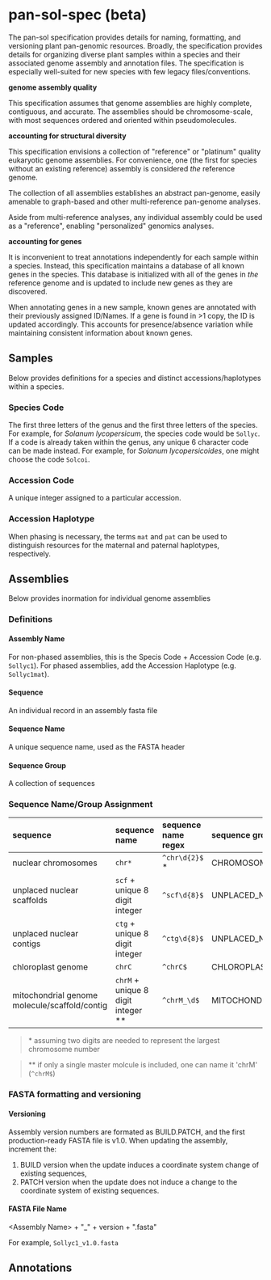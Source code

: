 # pan-sol-spec (beta)
The pan-sol specification provides details for naming, formatting, and versioning plant pan-genomic resources. Broadly, the specification provides details for organizing diverse plant samples within a species and their associated genome assembly and annotation files. The specification is especially well-suited for new species with few legacy files/conventions.


**genome assembly quality**

This specification assumes that genome assemblies are highly complete, contiguous, and accurate. The assemblies should be chromosome-scale, with most sequences ordered and oriented within pseudomolecules. 

**accounting for structural diversity**

This specification envisions a collection of "reference" or "platinum" quality eukaryotic genome assemblies. For convenience, one (the first for species without an existing reference) assembly is considered _the_ reference genome.

The collection of all assemblies establishes an abstract pan-genome, easily amenable to graph-based and other multi-reference pan-genome analyses.

Aside from multi-reference analyses, any individual assembly could be used as a "reference", enabling "personalized" genomics analyses.

**accounting for genes**

It is inconvenient to treat annotations independently for each sample within a species. Instead, this specification maintains a database of all known genes in the species. This database is initialized with all of the genes in *the* reference genome and is updated to include new genes as they are discovered.

When annotating genes in a new sample, known genes are annotated with their previously assigned ID/Names. If a gene is found in >1 copy, the ID is updated accordingly. This accounts for presence/absence variation while maintaining consistent information about known genes. 




## Samples

Below provides definitions for a species and distinct accessions/haplotypes within a species.

### Species Code

The first three letters of the genus and the first three letters of the species. For example, for *Solanum lycopersicum*, the species code would be `Sollyc`. If a code is already taken within the genus, any unique 6 character code can be made instead. For example, for *Solanum lycopersicoides*, one might choose the code `Solcoi`.

### Accession Code

A unique integer assigned to a particular accession.

### Accession Haplotype

When phasing is necessary, the terms `mat` and `pat` can be used to distinguish resources for the maternal and paternal haplotypes, respectively.

## Assemblies

Below provides inormation for individual genome assemblies

### Definitions

#### Assembly Name

For non-phased assemblies, this is the Specis Code + Accession Code (e.g. `Sollyc1`). For phased assemblies, add the Accession Haplotype (e.g. `Sollyc1mat`).

#### Sequence

An individual record in an assembly fasta file

#### Sequence Name

A unique sequence name, used as the FASTA header

#### Sequence Group

A collection of sequences

### Sequence Name/Group Assignment




| sequence                                      | sequence name	                       | sequence name regex | sequence group    | example         |
| :---                                          |    :----                             |         :---        |  :---             | :---            |
| nuclear chromosomes                           | `chr*`                               |  `^chr\d{2}$` \*    |  CHROMOSOME_X     |  `chr1`         |
| unplaced nuclear scaffolds                    | `scf` + unique 8 digit integer       |  `^scf\d{8}$`       |  UNPLACED_NUCLEAR |  `scf00000001`  |
| unplaced nuclear contigs                      | `ctg` + unique 8 digit integer       |  `^ctg\d{8}$`       |  UNPLACED_NUCLEAR |  `ctg00000001`  |
| chloroplast genome                            | `chrC`                               |  `^chrC$`           |  CHLOROPLAST      |  `chrC`         |
| mitochondrial genome molecule/scaffold/contig | `chrM` + unique 8 digit integer \*\* |  `^chrM_\d$`        |  MITOCHONDRION    |  `chrM00000001` |

> \* assuming two digits are needed to represent the largest chromosome number

> \*\* if only a single master molcule is included, one can name it 'chrM' (`^chrM$`)

### FASTA formatting and versioning

#### Versioning
Assembly version numbers are formated as BUILD.PATCH, and the first production-ready FASTA file is v1.0. When updating the assembly, increment the:

1. BUILD version when the update induces a coordinate system change of existing sequences,
2. PATCH version when the update does not induce a change to the coordinate system of existing sequences.

#### FASTA File Name
\<Assembly Name\> + "_" + version + ".fasta"

For example, `Sollyc1_v1.0.fasta`



## Annotations